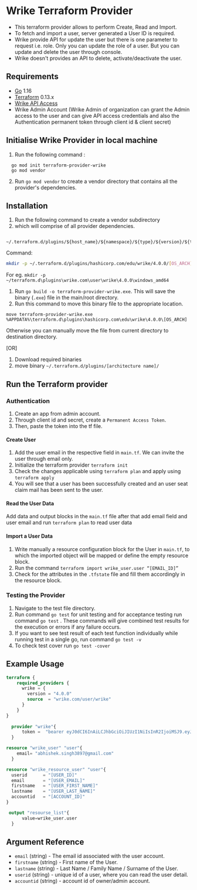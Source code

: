 # Wrike Terraform Provider

* This terraform provider allows to perform Create, Read and Import. 
* To fetch and import a user, server generated a User ID is required.
* Wrike provide API for update the user but there is one parameter to request i.e. role. Only you can update the role of a user. But you can update and delete the user through console.
* Wrike doesn't provides an API to delete, activate/deactivate the user.

## Requirements

* [Go](https://golang.org/doc/install) 1.16 <br>
* [Terraform](https://www.terraform.io/downloads.html) 0.13.x <br/>
* [Wrike API Access](https://developers.wrike.com/api/v4/users/)
* Wrike Admin Account (Wrike Admin of organization can grant the Admin access to the user and can give API access credentials and also the Authentication permanent token through client id & client secret)

## Initialise Wrike Provider in local machine 
1. Run the following command :
 ```golang
   go mod init terraform-provider-wrike
   go mod vendor
 ```

2. Run `go mod vendor` to create a vendor directory that contains all the provider's dependencies. <br>

## Installation
1. Run the following command to create a vendor subdirectory
2. which will comprise of all provider dependencies. <br>
```
    ~/.terraform.d/plugins/${host_name}/${namespace}/${type}/${version}/${target}
``` 
Command: 
```bash
mkdir -p ~/.terraform.d/plugins/hashicorp.com/edu/wrike/4.0.0/[OS_ARCH]
```
For eg. `mkdir -p ~/terraform.d\plugins\wrike.com\user\wrike\4.0.0\windows_amd64`<br>

1. Run `go build -o terraform-provider-wrike.exe`. This will save the binary (`.exe`) file in the main/root directory. <br>
2. Run this command to move this binary file to the appropriate location.
 ```
 move terraform-provider-wrike.exe %APPDATA%\terraform.d\plugins\hashicorp.com\edu\wrike\4.0.0\[OS_ARCH]
 ``` 
Otherwise you can manually move the file from current directory to destination directory.<br>


[OR]

1. Download required binaries <br>
2. move binary `~/.terraform.d/plugins/[architecture name]/`


## Run the Terraform provider

### Authentication

1. Create an app from admin account.
2. Through client id and secret, create a `Permanent Access Token`.
3. Then, paste the token into the tf file.

#### Create User
1. Add the user email in the respective field in `main.tf`. We can invite the user through email only.
2. Initialize the terraform provider `terraform init`
3. Check the changes applicable using `terraform plan` and apply using `terraform apply`
4. You will see that a user has been successfully created and an user seat claim mail has been sent to the user.

#### Read the User Data
Add data and output blocks in the `main.tf` file after that add email field  and user email and run `terraform plan` to read user data


#### Import a User Data
1. Write manually a resource configuration block for the User in `main.tf`, to which the imported object will be mapped or define the empty resource block.
2. Run the command `terraform import wrike_user.user “[EMAIL_ID]”`
3. Check for the attributes in the `.tfstate` file and fill them accordingly in the resource block.


### Testing the Provider
1. Navigate to the test file directory.
2. Run command `go test` for unit testing and for acceptance testing run command `go test` . These commands will give combined test results for the execution or errors if any failure occurs.
3. If you want to see test result of each test function individually while running test in a single go, run command `go test -v`
4. To check test cover run `go test -cover`


## Example Usage
```terraform
terraform {
	required_providers {
	  wrike = {
		version = "4.0.0"
		source  = "wrike.com/user/wrike"
	  }
	}
}
  
  provider "wrike"{
	  token =  "bearer eyJ0dCI6InAiLCJhbGciOiJIUzI1NiIsInR2IjoiMSJ9.eyJkIjoie1wiYVwiOjQ2NTAxODYsXCJpXCI6Nzc0MzU1NyxcImNcIjo0NjI2MjkwLFwidVwiOjEwNjI2NjMwLFwiclwiOlwiVVNcIixcInNcIjpbXCJXXCIsXCJGXCIsXCJJXCIsXCJVXCIsXCJLXCIsXCJDXCIsXCJEXCIsXCJNXCIsXCJBXCIsXCJMXCIsXCJQXCJdLFwielwiOltdLFwidFwiOjB9IiwiaWF0IjoxNjIxMTc5NTkyfQ.56vbcUlIBctouj49OcOQoID0ehSmq4DveZHjKX3J2jY"
  }

resource "wrike_user" "user"{
    email= "abhishek.singh3897@gmail.com"
  }

resource "wrike_resource_user" "user"{
  userid      = "[USER_ID]"
  email       = "[USER_EMAIL]"
  firstname   = "[USER_FIRST_NAME]"
  lastname    = "[USER_LAST_NAME]"
  accountid   = "[ACCOUNT_ID]"
}

 output "resourse_list"{
	  value=wrike_user.user
  }
```

## Argument Reference

* `email` (string) - The email id associated with the user account.
* `firstname` (string) - First name of the User.
* `lastname` (string) - Last Name / Family Name / Surname of the User.
* `userid` (string) - unique id of a user, where you can read the user detail.
* `accountid` (string) - account id of owner/admin account. 
